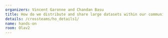 ```yaml
---
organizers: Vincent Garonne and Chandan Basu
title: How do we distribute and share large datasets within our community and beyond?
details: /crossteams/ho_details1/
name: hands-on
room: Olav2
---
```


